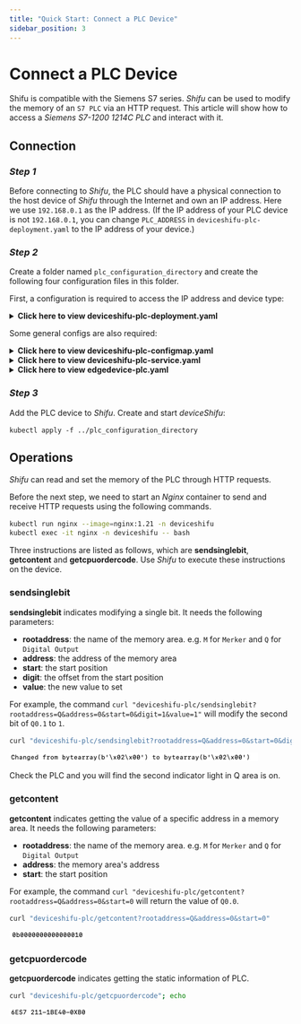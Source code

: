 ```yaml
---
title: "Quick Start: Connect a PLC Device"
sidebar_position: 3
---
```


# Connect a PLC Device

Shifu is compatible with the Siemens S7 series. *Shifu* can be used to modify the memory of an `S7 PLC` via an HTTP request. This article will show how to access a *Siemens S7-1200 1214C PLC* and interact with it.

<!-- You can also check [this video](https://youtu.be/SV73l52vDp8) on YouTube.-->

## Connection

### *Step 1*

Before connecting to *Shifu*, the PLC should have a physical connection to the host device of *Shifu* through the Internet and own an IP address. Here we use `192.168.0.1` as the IP address. (If the IP address of your PLC device is not `192.168.0.1`, you can change `PLC_ADDRESS` in `deviceshifu-plc-deployment.yaml` to the IP address of your device.)

### *Step 2*

Create a folder named `plc_configuration_directory` and create the following four configuration files in this folder.

First, a configuration is required to access the IP address and device type:

<details>
  <summary> <b>Click here to view deviceshifu-plc-deployment.yaml</b> </summary> 

```
apiVersion: apps/v1
kind: Deployment
metadata:
  labels:
    app: deviceshifu-plc-deployment
  name: deviceshifu-plc-deployment
  namespace: deviceshifu
spec:
  replicas: 1
  selector:
    matchLabels:
      app: deviceshifu-plc-deployment
  template:
    metadata:
      labels:
        app: deviceshifu-plc-deployment
    spec:
      containers:
        - image: edgehub/deviceshifu-http-http:v0.0.1
          name: deviceshifu-http
          ports:
            - containerPort: 8080
          volumeMounts:
            - name: deviceshifu-config
              mountPath: "/etc/edgedevice/config"
              readOnly: true
          env:
            - name: EDGEDEVICE_NAME
              value: "edgedevice-plc"
            - name: EDGEDEVICE_NAMESPACE
              value: "devices"
        - image: edgehub/plc-device:v0.0.1
          name: plc
          env:
            - name: PLC_ADDRESS
              value: "192.168.0.1"
            - name: PLC_RACK
              value: "0"        
            - name: PLC_SLOT
              value: "1"
            - name: PLC_CONTAINER_PORT
              value: "11111"
      volumes:
        - name: deviceshifu-config
          configMap:
            name: plc-configmap-0.0.1
      serviceAccountName: edgedevice-sa
      
```
</details>

Some general configs are also required:

<details>
  <summary> <b>Click here to view deviceshifu-plc-configmap.yaml</b> </summary>

```
apiVersion: v1
kind: ConfigMap
metadata:
  name: plc-configmap-0.0.1
  namespace: deviceshifu
data:
#    device name and image address
  driverProperties: |
    driverSku: PLC
    driverImage: plc-device:v0.0.1
    driverExecution: " "
#    available instructions
  instructions: |
    sendsinglebit:
    sendcontent:
    getcontent:
    getcpuordercode:
#    telemetry retrieval methods
#    in this example, a device_health telemetry is collected by calling hello instruction every 1 second
  telemetries: |
    device_health:
      properties:
        instruction: getcpuordercode
        initialDelayMs: 1000
        intervalMs: 1000
```
</details>

<details>
  <summary> <b>Click here to view deviceshifu-plc-service.yaml</b> </summary>

```
apiVersion: v1
kind: Service
metadata:
  labels:
    app: deviceshifu-plc-deployment
  name: deviceshifu-plc
  namespace: deviceshifu
spec:
  ports:
    - port: 80
      protocol: TCP
      targetPort: 8080
  selector:
    app: deviceshifu-plc-deployment
  type: LoadBalancer
```
</details>

<details>
  <summary> <b>Click here to view edgedevice-plc.yaml</b> </summary>

```
apiVersion: shifu.edgenesis.io/v1alpha1
kind: EdgeDevice
metadata:
  name: edgedevice-plc
  namespace: devices
spec:
  sku: "PLC"
  connection: Ethernet
  address: 0.0.0.0:11111
  protocol: HTTP
status:
  edgedevicephase: "Pending"
```
</details>

### *Step 3*

Add the PLC device to *Shifu*. Create and start *deviceShifu*:

```
kubectl apply -f ../plc_configuration_directory
```

## Operations

*Shifu* can read and set the memory of the PLC through HTTP requests.

Before the next step, we need to start an *Nginx* container to send and receive HTTP requests using the following commands.

```bash
kubectl run nginx --image=nginx:1.21 -n deviceshifu 
kubectl exec -it nginx -n deviceshifu -- bash
```

Three instructions are listed as follows, which are **sendsinglebit**, **getcontent** and **getcpuordercode**. Use *Shifu* to execute these instructions on the device.

### sendsinglebit

**sendsinglebit** indicates modifying a single bit. It needs the following parameters:

- **rootaddress**: the name of the memory area. e.g. `M` for `Merker` and `Q` for `Digital Output`
- **address**: the address of the memory area
- **start**: the start position
- **digit**: the offset from the start position
- **value**: the new value to set

For example, the command `curl "deviceshifu-plc/sendsinglebit?rootaddress=Q&address=0&start=0&digit=1&value=1"` will modify the second bit of `Q0.1` to `1`.

```bash
curl "deviceshifu-plc/sendsinglebit?rootaddress=Q&address=0&start=0&digit=1&value=1"; echo
```

![plc_result1](images/deviceshifu-plc_result1.png)  

Check the PLC and you will find the second indicator light in Q area is on.

### getcontent

**getcontent** indicates getting the value of a specific address in  a memory area. It needs the following parameters:

- **rootaddress**: the name of the memory area. e.g. `M` for `Merker` and `Q` for `Digital Output`
- **address**: the memory area's address
- **start**: the start position

For example, the command `curl "deviceshifu-plc/getcontent?rootaddress=Q&address=0&start=0` will return the value of `Q0.0`.

```bash
curl "deviceshifu-plc/getcontent?rootaddress=Q&address=0&start=0"
```

![plc_result2](images/deviceshifu-plc_result2.png)

### getcpuordercode

**getcpuordercode** indicates getting the static information of PLC.

```bash
curl "deviceshifu-plc/getcpuordercode"; echo
```

![plc_result3](images/deviceshifu-plc_result3.png)
